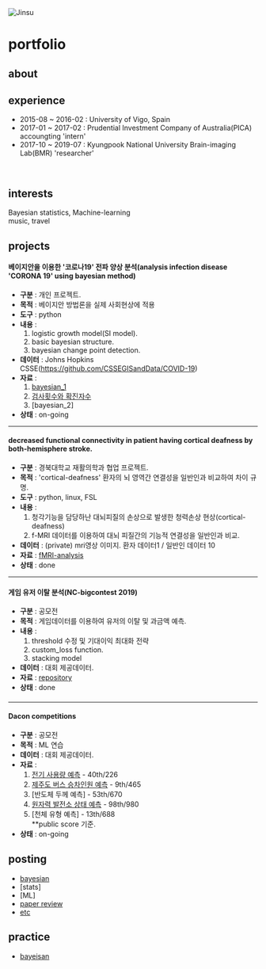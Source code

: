 <img alt="Jinsu" src="https://img.shields.io/badge/Created%20by-Jinsu-gray.svg?style=flat&colorA=navy&colorB=gray" />

# portfolio

## about


## experience
* 2015-08 ~ 2016-02 : University of Vigo, Spain
* 2017-01 ~ 2017-02 : Prudential Investment Company of Australia(PICA) accoungting 'intern'
* 2017-10 ~ 2019-07 : Kyungpook National University Brain-imaging Lab(BMR) 'researcher'
<br>

###

## interests
Bayesian statistics, Machine-learning<br>
music, travel
<br>


###

## projects

#### 베이지안을 이용한 '코로나19' 전파 양상 분석(analysis infection disease 'CORONA 19' using bayesian method) 
* **구분** : 개인 프로젝트.  
* **목적** : 베이지안 방법론을 실제 사회현상에 적용  
* **도구** : python
* **내용** : 
  1. logistic growth model(SI model).  
  2. basic bayesian structure.  
  3. bayesian change point detection.  
* **데이터** : Johns Hopkins CSSE(https://github.com/CSSEGISandData/COVID-19) 
* **자료** : 
  1. [bayesian_1](https://github.com/dhdcjswo/corona19_analysis/blob/master/notebook/bayesian_1.ipynb)
  2. [검사횟수와 확진자수](https://github.com/dhdcjswo/corona19_analysis/blob/master/notebook/%EA%B2%80%EC%82%AC%ED%9A%9F%EC%88%98%EC%99%80%20%ED%99%95%EC%A7%84%EC%9E%90.ipynb)
  3. [bayesian_2]
* **상태** : on-going

---
#### decreased functional connectivity in patient having cortical deafness by both-hemisphere stroke.
* **구분** : 경북대학교 재활의학과 협업 프로젝트.
* **목적** : 'cortical-deafness' 환자의 뇌 영역간 연결성을 일반인과 비교하여 차이 규명.
* **도구** : python, linux, FSL
* **내용** : 
  1. 청각기능을 담당하난 대뇌피질의 손상으로 발생한 청력손상 현상(cortical-deafness)  
  2. f-MRI 데이터를 이용하여 대뇌 피질간의 기능적 연결성을 일반인과 비교.  
* **데이터** : (private) mri영상 이미지. 환자 데이터1 / 일반인 데이터 10
* **자료** : [fMRI-analysis](https://github.com/dhdcjswo/cortical-deafness)
* **상태** : done
---
#### 게임 유저 이탈 분석(NC-bigcontest 2019)
* **구분** : 공모전
* **목적** : 게임데이터를 이용하여 유저의 이탈 및 과금액 예측.
* **내용** : 
  1. threshold 수정 및 기대이익 최대화 전략
  2. custom_loss function.
  3. stacking model
* **데이터** : 대회 제공데이터.
* **자료** : [repository](https://github.com/dhdcjswo/2019Bigcontest)
* **상태** : done
####  
---
#### Dacon competitions
* **구분** : 공모전
* **목적** : ML 연습
* **데이터** : 대회 제공데이터.
* **자료** : 
  1. [전기 사용량 예측](https://github.com/dhdcjswo/dacon/tree/master/electricity_demand) - 40th/226
  2. [제주도 버스 승차인원 예측](https://github.com/dhdcjswo/dacon/tree/master/bus_demand) - 9th/465
  3. [반도체 두께 예측] - 53th/670
  4. [원자력 발전소 상태 예측](https://github.com/dhdcjswo/dacon/tree/master/nuclear_plant) - 98th/980
  5. [천체 유형 예측] - 13th/688<br>
  **public score 기준.
* **상태** : on-going
####  

## posting
* [bayesian](https://github.com/dhdcjswo/postings/tree/master/bayesian)
* [stats]
* [ML]
* [paper review](https://github.com/dhdcjswo/postings/tree/master/paper_review)
* [etc](https://github.com/dhdcjswo/postings/tree/master/etc)

###

## practice
* [bayeisan](https://github.com/dhdcjswo/practice/tree/master/bayesian)

  
